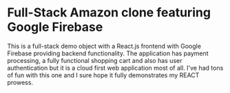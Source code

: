 # Full-Stack Amazon clone featuring Google Firebase

This is a full-stack demo object with a React.js frontend with Google Firebase providing backend functionality. The application has payment processing, a fully functional shopping cart and also has user authentication but it is a cloud first web application most of all. I've had tons of fun with this one and I sure hope it fully demonstrates my REACT prowess.

